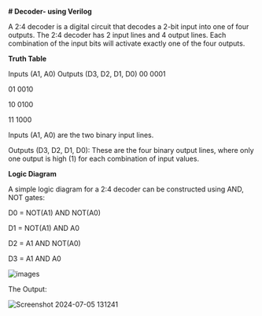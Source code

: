 **# Decoder- using Verilog**


A 2:4 decoder is a digital circuit that decodes a 2-bit input into one of four outputs. The 2:4 decoder has 2 input lines and 4 output lines.
Each combination of the input bits will activate exactly one of the four outputs.

**Truth Table**

Inputs (A1, A0)	Outputs (D3, D2, D1, D0)
00	0001

01	0010

10	0100

11	1000

Inputs (A1, A0) are the two binary input lines.

Outputs (D3, D2, D1, D0): These are the four binary output lines, where only one output is high (1) for each combination of input values.

**Logic Diagram**

A simple logic diagram for a 2:4 decoder can be constructed using AND, NOT gates:

D0 = NOT(A1) AND NOT(A0)

D1 = NOT(A1) AND A0

D2 = A1 AND NOT(A0)

D3 = A1 AND A0

![images](https://github.com/panda12384/Decoder-/assets/160568759/204b17a8-3b23-4ba9-8b03-2f32d1325285)


The Output:

![Screenshot 2024-07-05 131241](https://github.com/panda12384/Decoder-/assets/160568759/fd3497ea-08c5-4772-8e42-81c72557077d)

